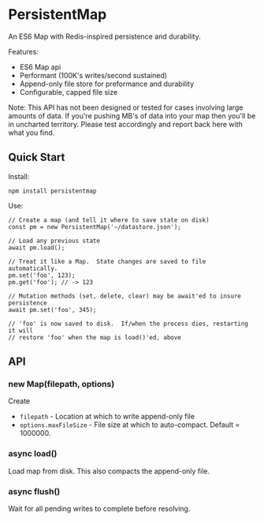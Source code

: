 # PersistentMap

An ES6 Map with Redis-inspired persistence and durability.

Features:
  * ES6 Map api
  * Performant (100K's writes/second sustained)
  * Append-only file store for preformance and durability
  * Configurable, capped file size

Note: This API has not been designed or tested for cases involving large amounts
of data.  If you're pushing MB's of data into your map then you'll be in uncharted
territory.  Please test accordingly and report back here with what you find.

## Quick Start

Install:

```
npm install persistentmap

```
Use:
```
// Create a map (and tell it where to save state on disk)
const pm = new PersistentMap('~/datastore.json');

// Load any previous state
await pm.load();

// Treat it like a Map.  State changes are saved to file automatically.
pm.set('foo', 123);
pm.get('foo'); // -> 123

// Mutation methods (set, delete, clear) may be await'ed to insure persistence
await pm.set('foo', 345);

// 'foo' is now saved to disk.  If/when the process dies, restarting it will
// restore 'foo' when the map is load()'ed, above
```

## API

### new Map(filepath, options)

Create

* `filepath` - Location at which to write append-only file
* `options.maxFileSize` - File size at which to auto-compact. Default = 1000000.

### async load()

Load map from disk.  This also compacts the append-only file.

### async flush()

Wait for all pending writes to complete before resolving.
